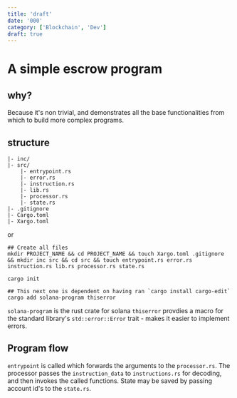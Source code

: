 ```yaml
---
title: 'draft'
date: '000'
category: ['Blockchain', 'Dev']
draft: true
---
```


# A simple escrow program

## why?

Because it's non trivial, and demonstrates all the base functionalities from which to build more complex programs.

## structure

```
|- inc/
|- src/
    |- entrypoint.rs
    |- error.rs
    |- instruction.rs
    |- lib.rs
    |- processor.rs
    |- state.rs
|- .gitignore
|- Cargo.toml
|- Xargo.toml
```

or

```shell
## Create all files
mkdir PROJECT_NAME && cd PROJECT_NAME && touch Xargo.toml .gitignore && mkdir inc src && cd src && touch entrypoint.rs error.rs instruction.rs lib.rs processor.rs state.rs
```

```shell
cargo init
```

```shell
## This next one is dependent on having ran `cargo install cargo-edit`
cargo add solana-program thiserror
```

`solana-program` is the rust crate for solana
`thiserror` provdies a macro for the standard library's `std::error::Error` trait - makes it easier to implement errors.

## Program flow

`entrypoint` is called which forwards the arguments to the `processor.rs`. The processor passes the `instruction_data` to `instructions.rs` for decoding, and then invokes the called functions. State may be saved by passing account id's to the `state.rs`.
